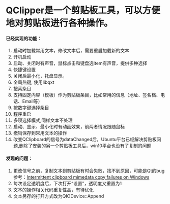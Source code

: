 # QClipper是一个剪贴板工具，可以方便地对剪贴板进行各种操作。

#### 已经实现的功能：
1. 启动时加载常用文本，修改文本后，需要重启加载新的文本
2. 开机启动
3. 启动、关闭时有声音，鼠标点击和键盘选item有声音，提供多种选择
4. 快捷键设置
5. 关闭后最小化，托盘显示。
6. 全局热键, 使用libqxt
7. 搜索条目
8. 支持固定内容（模板）作为剪贴板条目，比如常用的信息（地址、签名档、电话、Email等）
9. 按数字键选择条目
10. 程序重启
11. 多项选择模式,同样文本不处理
12. 启动、显示、最小化时有动画效果，前两者情况跟随鼠标
13. 撤销保存到常用文本的操作
14. 改变QClipboard的信号为dataChanged后，Ubuntu平台已经解决剪贴板问题,删除了安装的另一个剪贴板工具后，win10平台也没有了复制的问题

#### 发现的问题：
1. 更改信号之前，复制文本到剪贴板有时会失败，找不到原因，可能是Qt的bug  
   参考：[Intermittent clipboard mimedata copy failures on Windows](https://bugreports.qt.io/browse/QTBUG-27097)
2. 每次设定透明度后，下次打开“设置”，透明度又重置为1
3. 文本的操作相关代码重复性高，有待优化
4. 文本另存的打开方式改为QIODevice::Append
